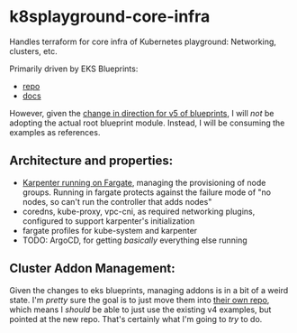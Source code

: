 # k8splayground-core-infra

Handles terraform for core infra of Kubernetes playground: Networking, clusters, etc.

Primarily driven by EKS Blueprints:
- [repo](https://github.com/aws-ia/terraform-aws-eks-blueprints)
- [docs](https://aws-ia.github.io/terraform-aws-eks-blueprints/)

However, given the [change in direction for v5 of blueprints](https://github.com/aws-ia/terraform-aws-eks-blueprints/blob/docs/v5-direction/DIRECTION_v5.md), I will _not_ be adopting the actual root blueprint module. Instead, I will be consuming the examples as references.

## Architecture and properties:
- [Karpenter running on Fargate](https://github.com/terraform-aws-modules/terraform-aws-eks/tree/v19.12.0/examples/karpenter), managing the provisioning of node groups. Running in fargate protects against the failure mode of "no nodes, so can't run the controller that adds nodes"
- coredns, kube-proxy, vpc-cni, as required networking plugins, configured to support karpenter's initialization
- fargate profiles for kube-system and karpenter 
- TODO: ArgoCD, for getting _basically_ everything else running




## Cluster Addon Management:

Given the changes to eks blueprints, managing addons is in a bit of a weird state. I'm _pretty_ sure the goal is to just move them into [their own repo](https://github.com/aws-ia/terraform-aws-eks-blueprints-addons), which means I _should_ be able to just use the existing v4 examples, but pointed at the new repo. That's certainly what I'm going to _try_ to do.